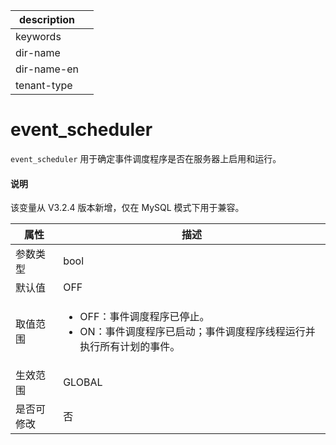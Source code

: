 |description||
|---|---|
|keywords||
|dir-name||
|dir-name-en||
|tenant-type||

# event_scheduler

`event_scheduler` 用于确定事件调度程序是否在服务器上启用和运行。

<main id="notice" type='explain'>
  <h4>说明</h4>
  <p>该变量从 V3.2.4 版本新增，仅在 MySQL 模式下用于兼容。</p>
</main>

| **属性** | **描述** |
| --- | --- |
| 参数类型 | bool |
| 默认值 | OFF |
| 取值范围 | <ul><li> OFF：事件调度程序已停止。 </li><li> ON：事件调度程序已启动；事件调度程序线程运行并执行所有计划的事件。 </li></ul>|
| 生效范围 |GLOBAL |
|是否可修改|否|
